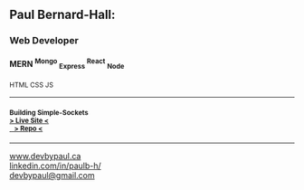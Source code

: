 <h2>Paul Bernard-Hall:</h2>

<h3>Web Developer</h3>
<h4> MERN <sup>Mongo</sup> <sub>Express</sub> <sup>React</sup> <sub>Node<sub/></h4>
<sup>HTML CSS JS</sup>

<hr />

<h4><sup>Building Simple-Sockets <br />
  <a href="https://simple-sockets.herokuapp.com" target="_blank">
     > Live Site <
  </a>
  <br />
  <a href="https://github.com/PaulB-H/simple_sockets" target="_blank">
     &nbsp;&nbsp;&nbsp;> Repo <
  </a>
</sup></h4>

<hr />

<a href="https://www.devbypaul.ca" target="_blank">www.devbypaul.ca</a>
<br />
<a href="https://www.linkedin.com/in/paulb-h/" target="_blank">linkedin.com/in/paulb-h/</a>
<br />
<a href="mailto:devbypaul@gmail.com">devbypaul@gmail.com</a>
